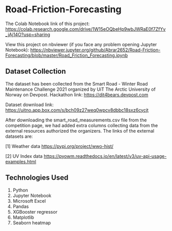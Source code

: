 # Road-Friction-Forecasting

The Colab Notebook link of this project: https://colab.research.google.com/drive/1W15eOQbeHp9wbJWRaE0f7ZfYv_jAj14O?usp=sharing


View this project on nbviewer (if you face any problem opening Jupyter Notebook): https://nbviewer.jupyter.org/github/Abrar2652/Road-Friction-Forecasting/blob/master/Road_Friction_Forecasting.ipynb 


## Dataset Collection
The dataset has been collected from the Smart Road - Winter Road Maintenance Challenge 2021 organized by UiT The Arctic University of Norway on Devpost.
Hackathon link: https://dit4bears.devpost.com

Dataset download link: https://uitno.app.box.com/s/bch09z27weq0wpcv8dbbc18sxz6cycjt

After downloading the smart_road_measurements.csv file from the competition page, we had added extra columns collecting data from the external resources authorized the organizers. The links of the external datasets are:

[1] Weather data https://pypi.org/project/wwo-hist/

[2] UV Index data https://pyowm.readthedocs.io/en/latest/v3/uv-api-usage-examples.html

## Technologies Used
1. Python
2. Jupyter Notebook
3. Microsoft Excel
4. Pandas 
5. XGBooster regressor
6. Matplotlib
7. Seaborn heatmap
